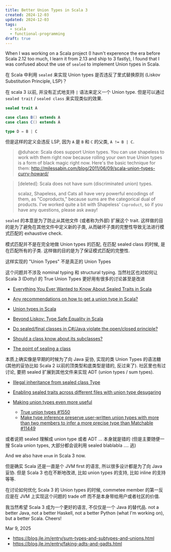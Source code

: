 ```yaml
---
title: Better Union Types in Scala 3
created: 2024-12-03
updated: 2024-12-03
tags:
  - scala
  - functional-programming
draft: true
---
```


When I was working on a Scala project (I havn't experence the era before Scala 2.12 too much, I learn it from 2.13 and ship to 3 fastly), I found that I was confused about the use of `sealed` to implement Union types in Scala.

在 Scala 中利用 `sealed` 来实现 Union types 是否违反了里式替换原则 (Liskov Substitution Principle, LSP)？

在 scala 3 以前, 并没有正式地支持 `|` 语法来定义一个 Union type. 但是可以通过 `sealed trait` / `sealed class` 来实现类似的效果.

```scala
sealed trait A

case class B() extends A
case class C() extends A

type D = B | C
```

但是这样的定义会违反 LSP, 因为 `A` 是 `B` 和 `C` 的父类, `A != B | C`.

> @duhace: Scala does support Union types. You can use shapeless to work with them right now because rolling your own true Union types is a form of black magic right now. Here's the basic technique for them: http://milessabin.com/blog/2011/06/09/scala-union-types-curry-howard/

> [deleted]: Scala does not have sum (discriminated union) types.
>
> scalaz, Shapeless, and Cats all have very powerful encodings of them, as "Coproducts," because sums are the categorical dual of products. I've worked quite a bit with Shapeless' `Coproduct`, so if you have any questions, please ask away!

`sealed` 的本意是为了防止从其他文件 (或者称为外部) 扩展这个 trait. 这样做的目的是为了避免在其他文件中定义新的子类, 从而破坏子类的完整性导致无法进行模式匹配的 exhaustive check.

模式匹配并不是在完全地做 Union types 的匹配, 在匹配 sealed class 的时候, 是在匹配所有的子类. 这样做的目的是为了保证模式匹配的完整性.

这样实现的 "Union Types" 不是真正的 Union Types

这个问题并不涉及 nominal typing 和 structural typing. 当然社区也对如何让 Scala 3 (Dotty) 的 True Union Types 更好用有很多的讨论甚至是改进

- [Everything You Ever Wanted to Know About Sealed Traits in Scala](https://underscore.io/blog/posts/2015/06/02/everything-about-sealed.html)

- [Any recommendations on how to get a union type in Scala?](https://www.reddit.com/r/scala/comments/funb0c/any_recommendations_on_how_to_get_a_union_type_in/)
- [Union types in Scala](https://www.reddit.com/r/scala/comments/4g43js/union_types_in_scala/)

- [Beyond Liskov: Type Safe Equality in Scala](https://www.lihaoyi.com/post/BeyondLiskovTypeSafeEqualityinScala.html)
- [Do sealed/final classes in C#/Java violate the open/closed principle?](https://www.quora.com/Do-sealed-final-classes-in-C-Java-violate-the-open-closed-principle)
- [Should a class know about its subclasses?](https://softwareengineering.stackexchange.com/questions/219543/should-a-class-know-about-its-subclasses)
- [The point of sealing a class](https://softwareengineering.stackexchange.com/questions/415501/the-point-of-sealing-a-class)

本质上确实像是早期的时候为了向 Java 妥协, 实现的类 Union Types 的语法糖 (其他的妥协比如 Scala 2 以前的顶类型和底类型是错的, 反过来了). 社区里也有过讨论, 要把 sealed 扩展到其他文件来实现 ADT (union types / sum types).

- [Illegal inheritance from sealed class Type](https://users.scala-lang.org/t/illegal-inheritance-from-sealed-class-type/6888/)
- [Enabling sealed traits across different files with union type desugaring](https://contributors.scala-lang.org/t/enabling-sealed-traits-across-different-files-with-union-type-desugaring/6040)

- [Making union types even more useful](https://contributors.scala-lang.org/t/making-union-types-even-more-useful/4927)
  - [True union types #1550](https://github.com/scala/scala3/pull/1550)
  - [Make type inference preserve user-written union types with more than two members to infer a more precise type than Matchable #11449](https://github.com/scala/scala3/issues/11449)

或者说把 sealed 理解成 union type 或者 ADT ... 本身就是错的 (但是主要随便一搜 Scala union types, 大部分都会说利用 sealed blablabla .... 逃)

And we also have `enum` in Scala 3 now.

但是确实 Scala 还是一直是个 JVM first 的语言, 所以很多设计都是为了向 Java 妥协. 但是 Scala 3 也在不断地改进, 比如 union types 的支持, 比如 inline 的支持等等.

在讨论如何优化 Scala 3 的 Union types 的时候, commetee member 的第一反应是在 JVM 上实现这个问题的 trade off 而不是本身带给用户或者社区的价值.

我当然希望 Scala 3 成为一个更好的语言, 不仅仅是一个 Java 的替代品. not a better Java, not a better Haskell, not a better Python (what I'm working on), but a better Scala. Cheers!

Mar 9, 2025

- https://blog.jle.im/entry/sum-types-and-subtypes-and-unions.html
- https://blog.jle.im/entry/faking-adts-and-gadts.html
